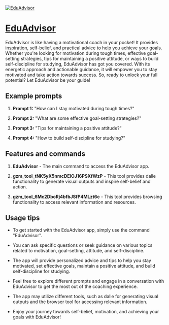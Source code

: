 [![EduAdvisor](https://files.oaiusercontent.com/file-ujX7Ie8lcoKaZMbeooReNMsf?se=2123-10-18T15%3A18%3A48Z&sp=r&sv=2021-08-06&sr=b&rscc=max-age%3D31536000%2C%20immutable&rscd=attachment%3B%20filename%3D8acc4edb-6b6d-408d-b849-2c1d4edbe73c.png&sig=i21N8IDGzihn7Y5boTqr30vFdatSakRW%2BHI1UC1d/5s%3D)](https://chat.openai.com/g/g-RqNelnOeM-eduadvisor)

# [EduAdvisor](https://chat.openai.com/g/g-RqNelnOeM-eduadvisor)

EduAdvisor is like having a motivational coach in your pocket! It provides inspiration, self-belief, and practical advice to help you achieve your goals. Whether you're looking for motivation during tough times, effective goal-setting strategies, tips for maintaining a positive attitude, or ways to build self-discipline for studying, EduAdvisor has got you covered. With its energetic approach and actionable guidance, it will empower you to stay motivated and take action towards success. So, ready to unlock your full potential? Let EduAdvisor be your guide!

## Example prompts

1. **Prompt 1:** "How can I stay motivated during tough times?"

2. **Prompt 2:** "What are some effective goal-setting strategies?"

3. **Prompt 3:** "Tips for maintaining a positive attitude?"

4. **Prompt 4:** "How to build self-discipline for studying?"

## Features and commands

1. **EduAdvisor** - The main command to access the EduAdvisor app.

2. **gzm_tool_tNK5yX5nmcDElOJ16PSXfWzP** - This tool provides dalle functionality to generate visual outputs and inspire self-belief and action.

3. **gzm_tool_6Mc2DboRj4bfbJSfP4MLzt6c** - This tool provides browsing functionality to access relevant information and resources.

## Usage tips

- To get started with the EduAdvisor app, simply use the command "EduAdvisor".

- You can ask specific questions or seek guidance on various topics related to motivation, goal-setting, attitude, and self-discipline.

- The app will provide personalized advice and tips to help you stay motivated, set effective goals, maintain a positive attitude, and build self-discipline for studying.

- Feel free to explore different prompts and engage in a conversation with EduAdvisor to get the most out of the coaching experience.

- The app may utilize different tools, such as dalle for generating visual outputs and the browser tool for accessing relevant information.

- Enjoy your journey towards self-belief, motivation, and achieving your goals with EduAdvisor!